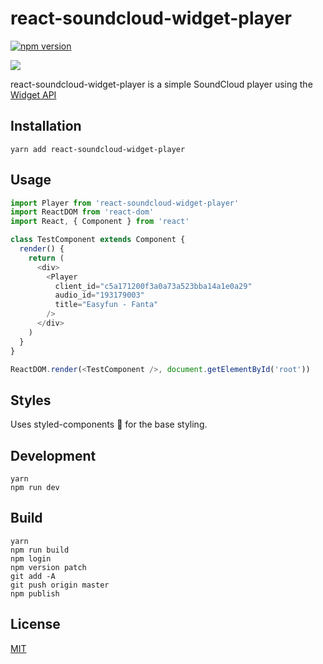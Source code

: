# react-soundcloud-widget-player

[![npm version](https://badge.fury.io/js/react-soundcloud-widget-player.svg)](https://badge.fury.io/js/react-soundcloud-widget-player)

![](https://raw.githubusercontent.com/StevenIseki/react-soundcloud-widget-player/master/example/screenshot.gif)

react-soundcloud-widget-player is a simple SoundCloud player using the [Widget API](https://developers.soundcloud.com/docs/api/html5-widget)

## Installation

`yarn add react-soundcloud-widget-player`

## Usage

```javascript
import Player from 'react-soundcloud-widget-player'
import ReactDOM from 'react-dom'
import React, { Component } from 'react'

class TestComponent extends Component {
  render() {
    return (
      <div>
        <Player
          client_id="c5a171200f3a0a73a523bba14a1e0a29"
          audio_id="193179003"
          title="Easyfun - Fanta"
        />
      </div>
    )
  }
}

ReactDOM.render(<TestComponent />, document.getElementById('root'))
```

## Styles

Uses styled-components 💅 for the base styling.

## Development
    yarn
    npm run dev

## Build
    yarn
    npm run build
    npm login
    npm version patch
    git add -A
    git push origin master
    npm publish

## License

[MIT](http://isekivacenz.mit-license.org/)
